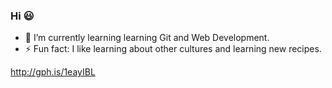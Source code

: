 ### Hi 😃




- 🌱 I’m currently learning learning Git and Web Development.
- ⚡ Fun fact: I like learning about other cultures and learning new recipes.

http://gph.is/1eayIBL






